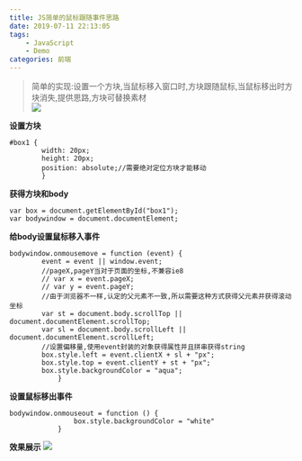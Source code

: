 ```yaml
---
title: JS简单的鼠标跟随事件思路
date: 2019-07-11 22:13:05
tags:
	- JavaScript
	- Demo
categories: 前端
---
```


>简单的实现:设置一个方块,当鼠标移入窗口时,方块跟随鼠标,当鼠标移出时方块消失,提供思路,方块可替换素材  
![](https://s2.ax1x.com/2019/07/11/ZRRvQI.gif)
<!-- more -->
**设置方块**  
```
#box1 {
		width: 20px;
		height: 20px;
		position: absolute;//需要绝对定位方块才能移动
        }
```

**获得方块和body**
```
var box = document.getElementById("box1");
var bodywindow = document.documentElement;
```

**给body设置鼠标移入事件**
```
bodywindow.onmousemove = function (event) {
		event = event || window.event;
		//pageX,pageY当对于页面的坐标,不兼容ie8
		// var x = event.pageX;
		// var y = event.pageY;
		//由于浏览器不一样,认定的父元素不一致,所以需要这种方式获得父元素并获得滚动坐标
		var st = document.body.scrollTop || document.documentElement.scrollTop;
		var sl = document.body.scrollLeft || document.documentElement.scrollLeft;
		//设置偏移量,使用event封装的对象获得属性并且拼串获得string
		box.style.left = event.clientX + sl + "px";
		box.style.top = event.clientY + st + "px";
		box.style.backgroundColor = "aqua";
			}
```
**设置鼠标移出事件**
```
bodywindow.onmouseout = function () {
                box.style.backgroundColor = "white"
            }
```


**效果展示**
![](https://s2.ax1x.com/2019/07/11/ZRRvQI.gif)